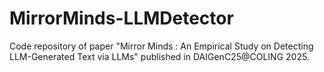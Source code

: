 # MirrorMinds-LLMDetector
Code repository of paper "Mirror Minds : An Empirical Study on Detecting LLM-Generated Text via LLMs" published in DAIGenC25@COLING 2025.

